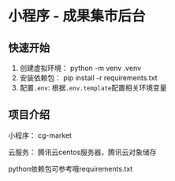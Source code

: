 # 小程序 - 成果集市后台

## 快速开始

1. 创建虚拟环境： python -m venv .venv
2. 安装依赖包： pip install -r requirements.txt
3. 配置`.env`: 根据`.env.template`配置相关环境变量



## 项目介绍

小程序： cg-market

云服务： 腾讯云centos服务器，腾讯云对象储存

python依赖包可参考哦requirements.txt

